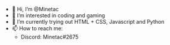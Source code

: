 - 👋 Hi, I’m @Minetac
- 👀 I’m interested in coding and gaming
- 🌱 I’m currently trying out HTML + CSS, Javascript and Python
- 📫 How to reach me:
  - Discord: Minetac#2675

<!---
Minetac/Minetac is a ✨ special ✨ repository because its `README.md` (this file) appears on your GitHub profile.
You can click the Preview link to take a look at your changes.
--->
